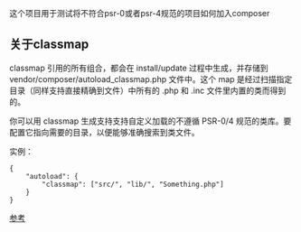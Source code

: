 这个项目用于测试将不符合psr-0或者psr-4规范的项目如何加入composer

## 关于classmap

classmap 引用的所有组合，都会在 install/update 过程中生成，并存储到 vendor/composer/autoload_classmap.php 文件中。这个 map 是经过扫描指定目录（同样支持直接精确到文件）中所有的 .php 和 .inc 文件里内置的类而得到的。

你可以用 classmap 生成支持支持自定义加载的不遵循 PSR-0/4 规范的类库。要配置它指向需要的目录，以便能够准确搜索到类文件。

实例：
```
{
    "autoload": {
        "classmap": ["src/", "lib/", "Something.php"]
    }
}
```

[参考](http://docs.phpcomposer.com/04-schema.md#Classmap)